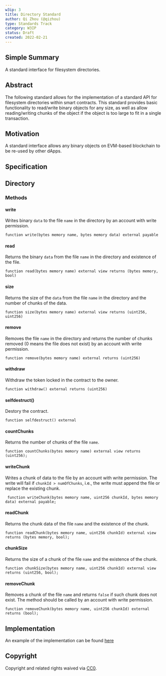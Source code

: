 ```yaml
---
w3ip: 3
title: Directory Standard
author: Qi Zhou (@qizhou)
type: Standards Track
category: W3IP
status: Draft
created: 2022-02-21
---
```


## Simple Summary

A standard interface for filesystem directories.

## Abstract

The following standard allows for the implementation of a standard API for filesystem directories within smart contracts.
This standard provides basic functionality to read/write binary objects for any size, as well as allow reading/writing chunks of the object if the object is too large to fit in a single transaction.

## Motivation

A standard interface allows any binary objects on EVM-based blockchain to be re-used by other dApps.

## Specification

## Directory

### Methods

#### write

Writes binary `data` to the file `name` in the directory by an account with write permission.

```
function write(bytes memory name, bytes memory data) external payable
```

#### read

Returns the binary `data` from the file `name` in the directory and existence of the file.

```
function read(bytes memory name) external view returns (bytes memory, bool)
```

#### size

Returns the size of the `data` from the file `name` in the directory and the number of chunks of the data.

```
function size(bytes memory name) external view returns (uint256, uint256)
```

#### remove

Removes the file `name` in the directory and returns the number of chunks removed (0 means the file does not exist) by an account with write permission.

```
function remove(bytes memory name) external returns (uint256)
```

#### withdraw

Withdraw the token locked in the contract to the owner.

```
function withdraw() external returns (uint256)
```

#### selfdestruct()

Destory the contract.

```
function selfdestruct() external
```

#### countChunks

Returns the number of chunks of the file `name`.

```
function countChunks(bytes memory name) external view returns (uint256);
```

#### writeChunk

Writes a chunk of data to the file by an account with write permission. The write will fail if `chunkId > numOfChunks`, i.e., the write must append the file or replace the existing chunk.

```
 function writeChunk(bytes memory name, uint256 chunkId, bytes memory data) external payable;
```

#### readChunk

Returns the chunk data of the file `name` and the existence of the chunk.

```
function readChunk(bytes memory name, uint256 chunkId) external view returns (bytes memory, bool);
```

#### chunkSize

Returns the size of a chunk of the file `name` and the existence of the chunk.

```
function chunkSize(bytes memory name, uint256 chunkId) external view returns (uint256, bool);
```

#### removeChunk

Removes a chunk of the file `name` and returns `false` if such chunk does not exist. The method should be called by an account with write permission.

```
function removeChunk(bytes memory name, uint256 chunkId) external returns (bool);
```

## Implementation

An example of the implementation can be found [here](https://github.com/web3q/evm-large-storage/blob/main/contracts/examples/FlatDirectory.sol)

## Copyright

Copyright and related rights waived via [CC0](https://creativecommons.org/publicdomain/zero/1.0/).
